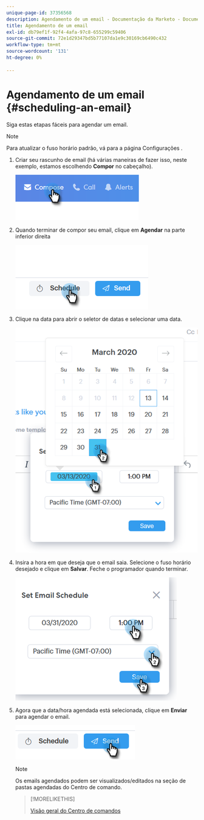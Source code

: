 ```yaml
---
unique-page-id: 37356568
description: Agendamento de um email - Documentação da Marketo - Documentação do produto
title: Agendamento de um email
exl-id: db79ef1f-92f4-4afa-97c8-655299c59406
source-git-commit: 72e1d29347bd5b77107da1e9c30169cb6490c432
workflow-type: tm+mt
source-wordcount: '131'
ht-degree: 0%

---
```


# Agendamento de um email {#scheduling-an-email}

Siga estas etapas fáceis para agendar um email.

>[!NOTE]
>
>Para atualizar o fuso horário padrão, vá para a página Configurações .

1. Criar seu rascunho de email (há várias maneiras de fazer isso, neste exemplo, estamos escolhendo **Compor** no cabeçalho).

   ![](assets/one-1.png)

1. Quando terminar de compor seu email, clique em **Agendar** na parte inferior direita

   ![](assets/two-1.png)

1. Clique na data para abrir o seletor de datas e selecionar uma data.

   ![](assets/three-1.png)

1. Insira a hora em que deseja que o email saia. Selecione o fuso horário desejado e clique em **Salvar**. Feche o programador quando terminar.

   ![](assets/four-1.png)

1. Agora que a data/hora agendada está selecionada, clique em **Enviar** para agendar o email.

   ![](assets/five-1.png)

   >[!NOTE]
   >
   >Os emails agendados podem ser visualizados/editados na seção de pastas agendadas do Centro de comando.

   >[!MORELIKETHIS]
   >
   >[Visão geral do Centro de comandos](/help/marketo/product-docs/marketo-sales-connect/email/command-center/command-center-overview.md)
